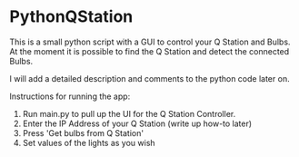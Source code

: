 # PythonQStation
This is a small python script with a GUI to control your Q Station and Bulbs. At the moment it is possible to find the Q Station and detect the connected Bulbs.

I will add a detailed description and comments to the python code later on.

Instructions for running the app:

1. Run main.py to pull up the UI for the Q Station Controller.
2. Enter the IP Address of your Q Station (write up how-to later)
3. Press 'Get bulbs from Q Station'
4. Set values of the lights as you wish
